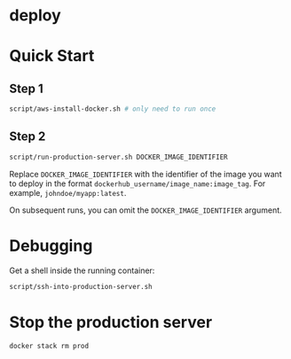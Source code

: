 # deploy

# Quick Start

## Step 1

```bash
script/aws-install-docker.sh # only need to run once
```

## Step 2

```bash
script/run-production-server.sh DOCKER_IMAGE_IDENTIFIER
```
Replace `DOCKER_IMAGE_IDENTIFIER` with the identifier of the image you want to deploy in the format `dockerhub_username/image_name:image_tag`. For example, `johndoe/myapp:latest`.

On subsequent runs, you can omit the `DOCKER_IMAGE_IDENTIFIER` argument.

# Debugging

Get a shell inside the running container:

```bash
script/ssh-into-production-server.sh
```

# Stop the production server

```bash
docker stack rm prod
```